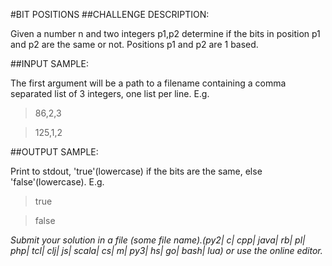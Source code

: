 #BIT POSITIONS
##CHALLENGE DESCRIPTION:

Given a number n and two integers p1,p2 determine if the bits in position p1 and p2 are the same or not. Positions p1 and p2 are 1 based.

##INPUT SAMPLE:

The first argument will be a path to a filename containing a comma separated list of 3 integers, one list per line. E.g.

>86,2,3

>125,1,2

##OUTPUT SAMPLE:

Print to stdout, 'true'(lowercase) if the bits are the same, else 'false'(lowercase). E.g.

>true

>false

*Submit your solution in a file (some file name).(py2| c| cpp| java| rb| pl| php| tcl| clj| js| scala| cs| m| py3| hs| go| bash| lua) or use the online editor.*